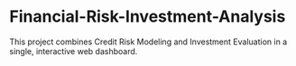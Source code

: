 # Financial-Risk-Investment-Analysis
This project combines Credit Risk Modeling and Investment Evaluation in a single, interactive web dashboard.
